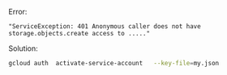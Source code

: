 <!-- TITLE: Gcloud -->
<!-- SUBTITLE: A quick summary of Gcloud -->

Error:

```text
"ServiceException: 401 Anonymous caller does not have storage.objects.create access to ....."
```
Solution:

```sh
gcloud auth  activate-service-account   --key-file=my.json
```
